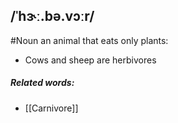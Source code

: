 ## /ˈhɝː.bə.vɔːr/  
#Noun
an animal that eats only plants:

- Cows and sheep are herbivores

##### Related words:
- [[Carnivore]]